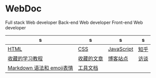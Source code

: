 # WebDoc

Full stack Web developer
Back-end Web developer
Front-end Web developer

|s|s|s|s|
|---|---|---|---|
|[HTML](HTML)|[CSS](CSS)|[JavaScript](JavaScript)|[知乎](zhihu)|
|[收藏的学习教程](tutorial)|[收藏的文章](post)|[博客站点](blog)|[访谈](interview)|
|[Markdown 语法和 emoji表情](github-markdown)|[工具文档](tool-doc)|
